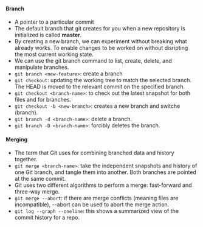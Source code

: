 #### Branch
- A pointer to a particular commit
- The default branch that git creates for you when a new repository is initialized is called __master__.
- By creating a new branch, we can experiment without breaking what already works. To enable changes to be worked on without disripting the most current working state.
- We can use the git branch command to list, create, delete, and manipulate branches.
- `git branch <new-feature>`: create a branch
- `git checkout`: updating the working tree to match the selected branch. The HEAD is moved to the relevant commit on the specified branch.
- `git checkout <branch-name>`: to check out the latest snapshot for both files and for branches.
- `git checkout -b <new-branch>`: creates a new branch and switche (branch).
- `git branch -d <branch-name>`: delete a branch.
- `git branch -D <branch-name>`: forcibly deletes the branch.

#### Merging
- The term that Git uses for combining branched data and history together.
- `git merge <branch-name>`: take the independent snapshots and history of one Git branch, and tangle them into another. Both branches are pointed at the same commit.
- Git uses two different algorithms to perform a merge: fast-forward and three-way merge.
- `git merge --abort`: if there are merge conflicts (meaning files are incompatible), --abort can be used to abort the merge action.
- `git log --graph --oneline`: this shows a summarized view of the commit history for a repo.